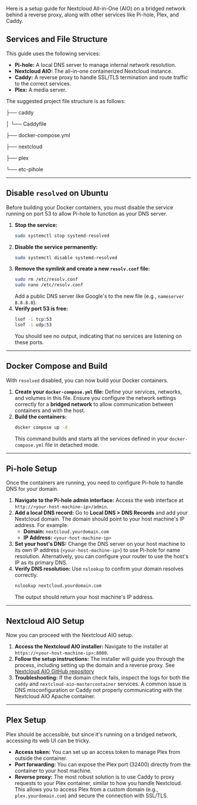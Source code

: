 Here is a setup guide for Nextcloud All-in-One (AIO) on a bridged network behind a reverse proxy, along with other services like Pi-hole, Plex, and Caddy.

## Services and File Structure

This guide uses the following services:

* **Pi-hole:** A local DNS server to manage internal network resolution.
* **Nextcloud AIO:** The all-in-one containerized Nextcloud instance.
* **Caddy:** A reverse proxy to handle SSL/TLS termination and route traffic to the correct services.
* **Plex:** A media server.

The suggested project file structure is as follows:

├── caddy

│       └── Caddyfile

├── docker-compose.yml

├── nextcloud

├── plex

└── etc-pihole

---

## Disable `resolved` on Ubuntu

Before building your Docker containers, you must disable the service running on port 53 to allow Pi-hole to function as your DNS server.

1.  **Stop the service:**
    ```bash
    sudo systemctl stop systemd-resolved
    ```
2.  **Disable the service permanently:**
    ```bash
    sudo systemctl disable systemd-resolved
    ```
3.  **Remove the symlink and create a new `resolv.conf` file:**
    ```bash
    sudo rm /etc/resolv.conf
    sudo nano /etc/resolv.conf
    ```
    Add a public DNS server like Google's to the new file (e.g., `nameserver 8.8.8.8`).
4.  **Verify port 53 is free:**
    ```bash
    lsof -i tcp:53
    lsof -i udp:53
    ```
    You should see no output, indicating that no services are listening on these ports.

---

## Docker Compose and Build

With `resolved` disabled, you can now build your Docker containers.

1.  **Create your `docker-compose.yml` file:** Define your services, networks, and volumes in this file. Ensure you configure the network settings correctly for a **bridged network** to allow communication between containers and with the host.
2.  **Build the containers:**
    ```bash
    docker compose up -d
    ```
    This command builds and starts all the services defined in your `docker-compose.yml` file in detached mode.

---

## Pi-hole Setup

Once the containers are running, you need to configure Pi-hole to handle DNS for your domain.

1.  **Navigate to the Pi-hole admin interface:** Access the web interface at `http://<your-host-machine-ip>/admin`.
2.  **Add a local DNS record:** Go to **Local DNS > DNS Records** and add your Nextcloud domain. The domain should point to your host machine's IP address. For example:
    * **Domain:** `nextcloud.yourdomain.com`
    * **IP Address:** `<your-host-machine-ip>`
3.  **Set your host's DNS:** Change the DNS server on your host machine to its own IP address (`<your-host-machine-ip>`) to use Pi-hole for name resolution. Alternatively, you can configure your router to use the host's IP as its primary DNS.
4.  **Verify DNS resolution:** Use `nslookup` to confirm your domain resolves correctly.
    ```bash
    nslookup nextcloud.yourdomain.com
    ```
    The output should return your host machine's IP address.

---

## Nextcloud AIO Setup

Now you can proceed with the Nextcloud AIO setup.

1.  **Access the Nextcloud AIO installer:** Navigate to the installer at `https://<your-host-machine-ip>:8080`.
2.  **Follow the setup instructions:** The installer will guide you through the process, including setting up the domain and a reverse proxy. See [Nextcloud AIO GitHub repository](https://github.com/nextcloud/all-in-one "Nextcloud All-in-One")
3.  **Troubleshooting:** If the domain check fails, inspect the logs for both the `caddy` and `nextcloud-aio-mastercontainer` services. A common issue is DNS misconfiguration or Caddy not properly communicating with the Nextcloud AIO Apache container.

---

## Plex Setup

Plex should be accessible, but since it's running on a bridged network, accessing its web UI can be tricky.

* **Access token:** You can set up an access token to manage Plex from outside the container.
* **Port forwarding:** You can expose the Plex port (32400) directly from the container to your host machine.
* **Reverse proxy:** The most robust solution is to use Caddy to proxy requests to your Plex container, similar to how you handle Nextcloud. This allows you to access Plex from a custom domain (e.g., `plex.yourdomain.com`) and secure the connection with SSL/TLS.
